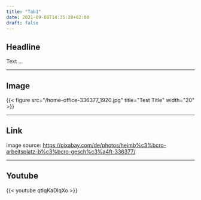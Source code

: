 ```yaml
---
title: "Tab1"
date: 2021-09-08T14:35:20+02:00
draft: false
---
```


## Headline
Text ...

---
## Image
{{< figure src="/home-office-336377_1920.jpg" title="Test Title" width="20" >}}
<!-- image source: https://pixabay.com/de/photos/heimb%c3%bcro-arbeitsplatz-b%c3%bcro-gesch%c3%a4ft-336377/ -->

---
## Link
image source:
https://pixabay.com/de/photos/heimb%c3%bcro-arbeitsplatz-b%c3%bcro-gesch%c3%a4ft-336377/

---
## Youtube
{{< youtube qtIqKaDlqXo >}}
